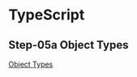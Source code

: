 # TypeScript

## Step-05a Object Types

[Object Types](https://www.typescriptlang.org/docs/handbook/2/objects.html)
